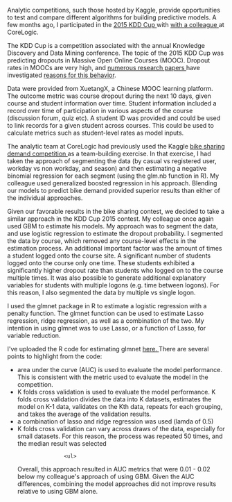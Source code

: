 Analytic competitions, such those hosted by Kaggle, provide opportunities to test and compare different algorithms for building predictive models.  A few months ago, I participated in the <a href="http://kddcup2015.com/information.html" a> 2015 KDD Cup </a>  with <a href="https://www.linkedin.com/in/jianjun-xie-a34a073" a> with a colleague </a> at CoreLogic.

The KDD Cup is a competition associated with the annual Knowledge Discovery and Data Mining conference.  The topic of the 2015 KDD Cup was predicting dropouts in Massive Open Online Courses (MOOC).  Dropout rates in MOOCs are very high, and <a href="http://wrap.warwick.ac.uk/65543/" a>numerous research papers </a>  have investigated <a href="http://www.editlib.org/p/147656/" a>reasons for this behavior</a>.  

Data were provided from XuetangX, a Chinese MOOC learning platform.  The outcome metric was course dropout during the next 10 days, given course and student information over time.  Student information included a record over time of participation in various aspects of the course (discussion forum, quiz etc).  A student ID was provided and could be used to link records for a given student across courses.  This could be used to calculate metrics such as student-level rates as model inputs.

The analytic team at CoreLogic had previously used the Kaggle <a href="https://www.kaggle.com/c/bike-sharing-demand" a> bike sharing demand competition </a> as a team-building exercise.   In that exercise, I had taken the approach of segmenting the data (by casual vs registered user, workday vs non workday, and season) and then estimating a negative binomial regression for each segment (using the glm.nb function in R).  My colleague used generalized boosted regression in his approach.  Blending our models to predict bike demand provided superior results than either of the individual approaches.

Given our favorable results in the bike sharing contest, we decided to take a similar approach in the KDD Cup 2015 contest.  My colleague once again used GBM to estimate his models.  My approach was to segment the data, and use logistic regression to estimate the dropout probability.  I segmented the data by course, which removed any course-level effects in the estimation process.  An additional important factor was the amount of times a student logged onto the course site.  A significant number of students logged onto the course only one time.  These students exhibited a significantly higher dropout rate than students who logged on to the course multiple times.  It was also possible to generate additional explanatory variables for students with multiple logons (e.g. time between logons). For this reason, I also segmented the data by multiple vs single logon.

I used the glmnet package in R to estimate a logistic regression with a penalty function.  The glmnet function can be used to estimate Lasso regression, ridge regression, as well as a combination of the two.  My intention in using glmnet was to use Lasso, or a function of Lasso, for variable reduction.

I've uploaded the R code for estimating glmnet <a href="https://github.com/SomeThingsConsidered/KDDCup2015/blob/master/glmnet_KDDCup2015.R" a> here. </a>  There are several points to highlight from the code: 

 <ul>
            <li>area under the curve (AUC) is used to evaluate the model performance.  This is consistent with the metric used to evaluate the model in the competition.</li>
            <li>K folds cross validation is used to evaluate the model performance.  K folds cross validation divides the data into K datasets, estimates the model on K-1 data, validates on the Kth data, repeats for each grouping, and takes the average of the validation results.</li>
            <li>a combination of lasso and ridge regression was used (lamda of 0.5) </li>
            <li>K folds cross validation can vary across draws of the data, especially for small datasets.  For this reason, the process was repeated 50 times, and the median result was selected </li>
            
                   <ul>

Overall, this approach resulted in AUC metrics that were 0.01 - 0.02 below my colleague's approach of using GBM.  Given the AUC differences, combining the model approaches did not improve results relative to using GBM alone.

